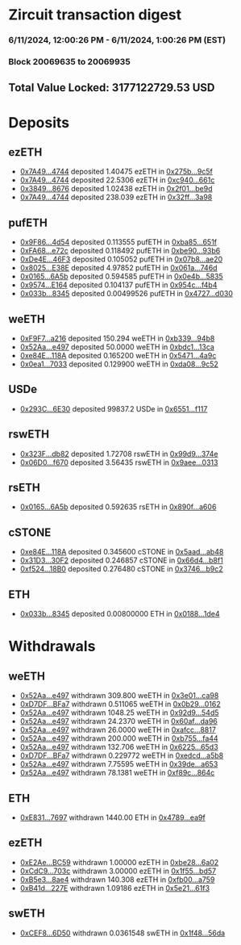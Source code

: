 # Zircuit transaction digest
### 6/11/2024, 12:00:26 PM - 6/11/2024, 1:00:26 PM (EST)
### Block 20069635 to 20069935

## Total Value Locked: 3177122729.53 USD

# Deposits
## ezETH
- [0x7A49...4744](https://etherscan.io/address/0x7A493Be5c2ce014cD049Bf178a1ac0Db1B434744) deposited 1.40475 ezETH in [0x275b...9c5f](https://etherscan.io/tx/0x7A493Be5c2ce014cD049Bf178a1ac0Db1B434744)
- [0x7A49...4744](https://etherscan.io/address/0x7A493Be5c2ce014cD049Bf178a1ac0Db1B434744) deposited 22.5306 ezETH in [0xc940...661c](https://etherscan.io/tx/0x7A493Be5c2ce014cD049Bf178a1ac0Db1B434744)
- [0x3849...8676](https://etherscan.io/address/0x3849C69334FA44e95a979365fd74B5d359f68676) deposited 1.02438 ezETH in [0x2f01...be9d](https://etherscan.io/tx/0x3849C69334FA44e95a979365fd74B5d359f68676)
- [0x7A49...4744](https://etherscan.io/address/0x7A493Be5c2ce014cD049Bf178a1ac0Db1B434744) deposited 238.039 ezETH in [0x32ff...3a98](https://etherscan.io/tx/0x7A493Be5c2ce014cD049Bf178a1ac0Db1B434744)
## pufETH
- [0x9F86...4d54](https://etherscan.io/address/0x9F86a0360cD707cEc327FDC933A5B9a4349e4d54) deposited 0.113555 pufETH in [0xba85...651f](https://etherscan.io/tx/0x9F86a0360cD707cEc327FDC933A5B9a4349e4d54)
- [0xFA68...e72c](https://etherscan.io/address/0xFA684033b2b28cEB900a816456369A110468e72c) deposited 0.118492 pufETH in [0xbe90...93b6](https://etherscan.io/tx/0xFA684033b2b28cEB900a816456369A110468e72c)
- [0xDe4E...46F3](https://etherscan.io/address/0xDe4E7e4d5551E72D63150153B11817266c2846F3) deposited 0.105052 pufETH in [0x07b8...ae20](https://etherscan.io/tx/0xDe4E7e4d5551E72D63150153B11817266c2846F3)
- [0x8025...E38E](https://etherscan.io/address/0x8025c01FC847282A23c64229CC676a42BD80E38E) deposited 4.97852 pufETH in [0x061a...746d](https://etherscan.io/tx/0x8025c01FC847282A23c64229CC676a42BD80E38E)
- [0x0165...6A5b](https://etherscan.io/address/0x01653b9515b57b7b3115248B62DA613722Ad6A5b) deposited 0.594585 pufETH in [0x0e4b...5835](https://etherscan.io/tx/0x01653b9515b57b7b3115248B62DA613722Ad6A5b)
- [0x9574...E164](https://etherscan.io/address/0x9574C0906713bF2d6E44656Aff3d7169d1E8E164) deposited 0.104137 pufETH in [0x954c...f4b4](https://etherscan.io/tx/0x9574C0906713bF2d6E44656Aff3d7169d1E8E164)
- [0x033b...8345](https://etherscan.io/address/0x033bA0f5Ac89da505f3d18e995ba0dD74c368345) deposited 0.00499526 pufETH in [0x4727...d030](https://etherscan.io/tx/0x033bA0f5Ac89da505f3d18e995ba0dD74c368345)
## weETH
- [0xF9F7...a216](https://etherscan.io/address/0xF9F7AcA75cf438CE22184331a66591A02dF3a216) deposited 150.294 weETH in [0xb339...94b8](https://etherscan.io/tx/0xF9F7AcA75cf438CE22184331a66591A02dF3a216)
- [0x52Aa...e497](https://etherscan.io/address/0x52Aa899454998Be5b000Ad077a46Bbe360F4e497) deposited 50.0000 weETH in [0xbdc1...13ca](https://etherscan.io/tx/0x52Aa899454998Be5b000Ad077a46Bbe360F4e497)
- [0xe84E...118A](https://etherscan.io/address/0xe84E9DE1BAFcfFd167Dc434Cd3F806e69762118A) deposited 0.165200 weETH in [0x5471...4a9c](https://etherscan.io/tx/0xe84E9DE1BAFcfFd167Dc434Cd3F806e69762118A)
- [0x0ea1...7033](https://etherscan.io/address/0x0ea1eBd814a3595B6BF72c248230CC3CA1127033) deposited 0.129900 weETH in [0xda08...9c52](https://etherscan.io/tx/0x0ea1eBd814a3595B6BF72c248230CC3CA1127033)
## USDe
- [0x293C...6E30](https://etherscan.io/address/0x293C6937D8D82e05B01335F7B33FBA0c8e256E30) deposited 99837.2 USDe in [0x6551...f117](https://etherscan.io/tx/0x293C6937D8D82e05B01335F7B33FBA0c8e256E30)
## rswETH
- [0x323F...db82](https://etherscan.io/address/0x323F6bed32863174FBF40535A141694f62B0db82) deposited 1.72708 rswETH in [0x99d9...374e](https://etherscan.io/tx/0x323F6bed32863174FBF40535A141694f62B0db82)
- [0x06D0...f670](https://etherscan.io/address/0x06D0c544581Be34276bDDE8356670e09c1a5f670) deposited 3.56435 rswETH in [0x9aee...0313](https://etherscan.io/tx/0x06D0c544581Be34276bDDE8356670e09c1a5f670)
## rsETH
- [0x0165...6A5b](https://etherscan.io/address/0x01653b9515b57b7b3115248B62DA613722Ad6A5b) deposited 0.592635 rsETH in [0x890f...a606](https://etherscan.io/tx/0x01653b9515b57b7b3115248B62DA613722Ad6A5b)
## cSTONE
- [0xe84E...118A](https://etherscan.io/address/0xe84E9DE1BAFcfFd167Dc434Cd3F806e69762118A) deposited 0.345600 cSTONE in [0x5aad...ab48](https://etherscan.io/tx/0xe84E9DE1BAFcfFd167Dc434Cd3F806e69762118A)
- [0x31D3...30F2](https://etherscan.io/address/0x31D3E777c318C504dD09e159Be7B80479d7830F2) deposited 0.246857 cSTONE in [0x66d4...b8f1](https://etherscan.io/tx/0x31D3E777c318C504dD09e159Be7B80479d7830F2)
- [0xf524...18B0](https://etherscan.io/address/0xf5249191D28dB4120Abd3310b7472047a8a318B0) deposited 0.276480 cSTONE in [0x3746...b9c2](https://etherscan.io/tx/0xf5249191D28dB4120Abd3310b7472047a8a318B0)
## ETH
- [0x033b...8345](https://etherscan.io/address/0x033bA0f5Ac89da505f3d18e995ba0dD74c368345) deposited 0.00800000 ETH in [0x0188...1de4](https://etherscan.io/tx/0x033bA0f5Ac89da505f3d18e995ba0dD74c368345)
# Withdrawals
## weETH
- [0x52Aa...e497](https://etherscan.io/address/0x52Aa899454998Be5b000Ad077a46Bbe360F4e497) withdrawn 309.800 weETH in [0x3e01...ca98](https://etherscan.io/tx/0x52Aa899454998Be5b000Ad077a46Bbe360F4e497)
- [0xD7DF...BFa7](https://etherscan.io/address/0xD7DF7E085214743530afF339aFC420c7c720BFa7) withdrawn 0.511065 weETH in [0x0b29...0162](https://etherscan.io/tx/0xD7DF7E085214743530afF339aFC420c7c720BFa7)
- [0x52Aa...e497](https://etherscan.io/address/0x52Aa899454998Be5b000Ad077a46Bbe360F4e497) withdrawn 1048.25 weETH in [0x92d9...54d5](https://etherscan.io/tx/0x52Aa899454998Be5b000Ad077a46Bbe360F4e497)
- [0x52Aa...e497](https://etherscan.io/address/0x52Aa899454998Be5b000Ad077a46Bbe360F4e497) withdrawn 24.2370 weETH in [0x60af...da96](https://etherscan.io/tx/0x52Aa899454998Be5b000Ad077a46Bbe360F4e497)
- [0x52Aa...e497](https://etherscan.io/address/0x52Aa899454998Be5b000Ad077a46Bbe360F4e497) withdrawn 26.0000 weETH in [0xafcc...8817](https://etherscan.io/tx/0x52Aa899454998Be5b000Ad077a46Bbe360F4e497)
- [0x52Aa...e497](https://etherscan.io/address/0x52Aa899454998Be5b000Ad077a46Bbe360F4e497) withdrawn 200.000 weETH in [0xb755...fa44](https://etherscan.io/tx/0x52Aa899454998Be5b000Ad077a46Bbe360F4e497)
- [0x52Aa...e497](https://etherscan.io/address/0x52Aa899454998Be5b000Ad077a46Bbe360F4e497) withdrawn 132.706 weETH in [0x6225...65d3](https://etherscan.io/tx/0x52Aa899454998Be5b000Ad077a46Bbe360F4e497)
- [0xD7DF...BFa7](https://etherscan.io/address/0xD7DF7E085214743530afF339aFC420c7c720BFa7) withdrawn 0.229772 weETH in [0xedcd...a5b8](https://etherscan.io/tx/0xD7DF7E085214743530afF339aFC420c7c720BFa7)
- [0x52Aa...e497](https://etherscan.io/address/0x52Aa899454998Be5b000Ad077a46Bbe360F4e497) withdrawn 7.75595 weETH in [0x39de...a653](https://etherscan.io/tx/0x52Aa899454998Be5b000Ad077a46Bbe360F4e497)
- [0x52Aa...e497](https://etherscan.io/address/0x52Aa899454998Be5b000Ad077a46Bbe360F4e497) withdrawn 78.1381 weETH in [0xf89c...864c](https://etherscan.io/tx/0x52Aa899454998Be5b000Ad077a46Bbe360F4e497)
## ETH
- [0xE831...7697](https://etherscan.io/address/0xE831C8903de820137c13681E78A5780afDdf7697) withdrawn 1440.00 ETH in [0x4789...ea9f](https://etherscan.io/tx/0xE831C8903de820137c13681E78A5780afDdf7697)
## ezETH
- [0xE2Ae...BC59](https://etherscan.io/address/0xE2Aee7E1251D4690297F654822eB6698638cBC59) withdrawn 1.00000 ezETH in [0xbe28...6a02](https://etherscan.io/tx/0xE2Aee7E1251D4690297F654822eB6698638cBC59)
- [0xCdC9...703c](https://etherscan.io/address/0xCdC9d78900dFc049bc32434941DD7162A672703c) withdrawn 3.00000 ezETH in [0x1f55...bd57](https://etherscan.io/tx/0xCdC9d78900dFc049bc32434941DD7162A672703c)
- [0xB5e3...8ae4](https://etherscan.io/address/0xB5e3dce24Fd8C749297AcfDdF57525b00D9f8ae4) withdrawn 140.308 ezETH in [0xfb00...a759](https://etherscan.io/tx/0xB5e3dce24Fd8C749297AcfDdF57525b00D9f8ae4)
- [0xB41d...227E](https://etherscan.io/address/0xB41da4A387a7E93D2139676C9CdEDC8C24eE227E) withdrawn 1.09186 ezETH in [0x5e21...61f3](https://etherscan.io/tx/0xB41da4A387a7E93D2139676C9CdEDC8C24eE227E)
## swETH
- [0xCEF8...6D50](https://etherscan.io/address/0xCEF89f9E95516d91f345cf578932be3d439F6D50) withdrawn 0.0361548 swETH in [0x1f48...56da](https://etherscan.io/tx/0xCEF89f9E95516d91f345cf578932be3d439F6D50)
